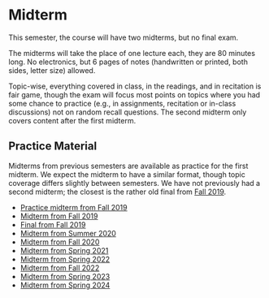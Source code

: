 # Midterm

This semester, the course will have two midterms, but no final exam. 

The midterms will take the place of one lecture each, they are 80 minutes long. No electronics, but 6 pages of notes (handwritten or printed, both sides, letter size) allowed.

Topic-wise, everything covered in class, in the readings, and in recitation is fair game, though the exam will focus most points on topics where you had some chance to practice (e.g., in assignments, recitation or in-class discussions) not on random recall questions. The second midterm only covers content after the first midterm.

## Practice Material

Midterms from previous semesters are available as practice for the first midterm. We expect the midterm to have a similar format, though topic coverage differs slightly between semesters. We have not previously had a second midterm; the closest is the rather old final from [Fall 2019](https://github.com/ckaestne/seai/blob/F2019/other_material/final_exam.pdf).

* [Practice midterm from Fall 2019](https://github.com/ckaestne/seai/blob/F2019/other_material/practice_midterm.pdf) 
* [Midterm from Fall 2019](https://github.com/ckaestne/seai/blob/F2019/other_material/midterm.pdf) 
* [Final from Fall 2019](https://github.com/ckaestne/seai/blob/F2019/other_material/final_exam.pdf) 
* [Midterm from Summer 2020](https://github.com/ckaestne/seai/blob/S2020/exams/midterm.pdf) 
* [Midterm from Fall 2020](https://github.com/ckaestne/seai/blob/F2020/exams/midterm_f20.pdf) 
* [Midterm from Spring 2021](https://github.com/ckaestne/seai/blob/S2021/exams/) 
* [Midterm from Spring 2022](https://github.com/ckaestne/seai/blob/S2022/exams/) 
* [Midterm from Fall 2022](https://github.com/ckaestne/seai/blob/F2022/exams/) 
* [Midterm from Spring 2023](https://github.com/mlip-cmu/s2023/tree/main/exams) 
* [Midterm from Spring 2024](https://github.com/mlip-cmu/s2024/tree/main/exams) 

